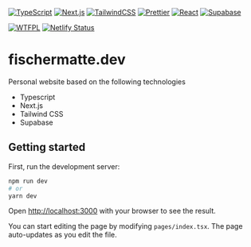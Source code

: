 [![TypeScript](https://img.shields.io/badge/typescript%20-%23007ACC.svg?&style=for-the-badge&logo=typescript&logoColor=white)](https://www.typescriptlang.org/)
[![Next.js](https://img.shields.io/badge/nextjs-135279.svg?&style=for-the-badge&logo=next.js&logoColor=white)](https://github.com/vercel/next.js/)
[![TailwindCSS](https://img.shields.io/badge/tailwindcss%20-%2338B2AC.svg?&style=for-the-badge&logo=tailwind-css&logoColor=38bdf8&color=000000)](https://github.com/tailwindlabs/tailwindcss)
[![Prettier](https://img.shields.io/badge/prettier-1a2b34.svg?&style=for-the-badge&logo=prettier&logoColor=white)](https://github.com/prettier/prettier)
[![React](https://img.shields.io/badge/react%20-%2320232a.svg?&style=for-the-badge&logo=react&logoColor=%2361DAFB)](https://github.com/facebook/react)
[![Supabase](https://img.shields.io/badge/supabase%20-%2320232a.svg?&style=for-the-badge&logo=supabase&logoColor=%10b981)](https://github.com/supabase/supabase)

[![WTFPL](https://img.shields.io/badge/license-WTFPL-green.svg)](http://www.wtfpl.net/txt/copying)
[![Netlify Status](https://api.netlify.com/api/v1/badges/60746c83-4fed-435e-8529-ccf46bef6bae/deploy-status)](https://app.netlify.com/sites/fischermatte/deploys)

# fischermatte.dev

Personal website based on the following technologies

- Typescript
- Next.js
- Tailwind CSS
- Supabase

## Getting started

First, run the development server:

```bash
npm run dev
# or
yarn dev
```

Open [http://localhost:3000](http://localhost:3000) with your browser to see the result.

You can start editing the page by modifying `pages/index.tsx`. The page auto-updates as you edit the file.
